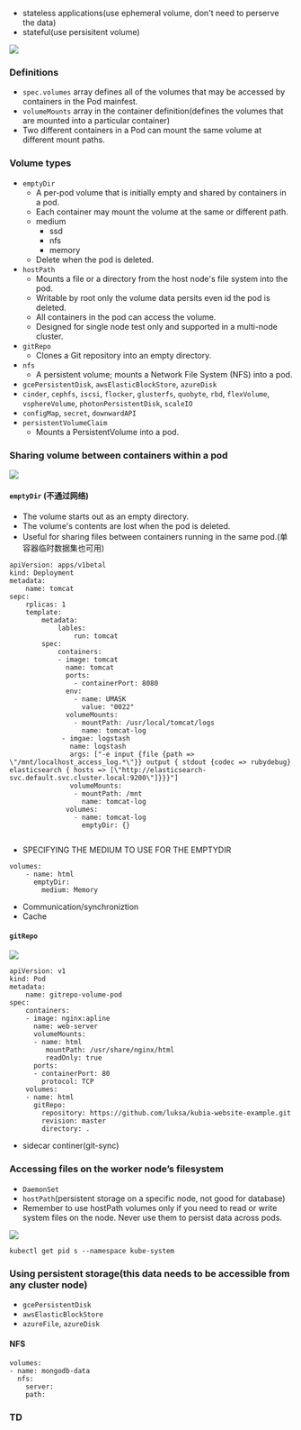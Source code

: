 *	stateless applications(use ephemeral volume, don't need to perserve the data)
*	stateful(use persisitent volume)

![](./img/0036.png)

### Definitions
*	`spec.volumes` array defines all of the volumes that may be accessed by containers in the Pod mainfest.
* 	`volumeMounts` array in the container definition(defines the volumes that are mounted into a particular container)
*  	Two different containers in a Pod can mount the same volume at different mount paths.

### Volume types
*	`emptyDir`
	*	A per-pod volume that is initially empty and shared by containers in a pod.
	* 	Each container may mount the volume at the same or different path.
	*  medium
		*	ssd 
		* 	nfs
		*  memory
	*	Delete when the pod is deleted.   
* 	`hostPath`
	*	Mounts a file or a directory from the host node's file system into the pod.
	* 	Writable by root only the volume data persits even id the pod is deleted.
	*  All containers in the pod can access the volume.
	*  Designed for single node test only and supported in a multi-node cluster.  
*	`gitRepo`
	*	Clones a Git repository into an empty directory. 
* 	`nfs`
	*	A persistent volume; mounts a Network File System (NFS) into a pod.  
*	`gcePersistentDisk`, `awsElasticBlockStore`, `azureDisk`
*	`cinder`, `cephfs`, `iscsi`, `flocker`, `glusterfs`, `quobyte`, `rbd`, `flexVolume`, `vsphereVolume`, `photonPersistentDisk`, `scaleIO`
*	`configMap`, `secret`, `downwardAPI`
*	`persistentVolumeClaim`
	*	Mounts a PersistentVolume into a pod. 

### Sharing volume between containers within a pod

![](./img/0035.png)

####	`emptyDir` (不通过网络)
*	The volume starts out as an empty directory.
* 	The volume's contents are lost when the pod is deleted.
*  	Useful for sharing files between containers running in the same pod.(单容器临时数据集也可用)

```
apiVersion: apps/v1betal
kind: Deployment
metadata:
	name: tomcat
sepc:
	rplicas: 1
	template:
		metadata:
			lables:
				run: tomcat
		spec:
			containers:
			- image: tomcat
			  name: tomcat
			  ports:
			 	- containerPort: 8080
			  env:
			 	- name: UMASK
			 	  value: "0022"
			  volumeMounts:
			 	- mountPath: /usr/local/tomcat/logs
			 	  name: tomcat-log
			 - imgae: logstash
			   name: logstash
			   args: ["-e input {file {path => \"/mnt/localhost_access_log.*\"}} output { stdout {codec => rubydebug} elasticsearch { hosts => [\"http://elasticsearch-svc.default.svc.cluster.local:9200\"]}}}"]
			   volumeMounts:
			    - mountPath: /mnt
			      name: tomcat-log
			  volumes:
			  	- name: tomcat-log
			  	  emptyDir: {}
			   
```

*	SPECIFYING THE MEDIUM TO USE FOR THE EMPTYDIR

```
volumes:
	- name: html
	  emptyDir:
	  	medium: Memory
```

*	Communication/synchroniztion
* 	Cache


#### `gitRepo`

![](./img/0037.png)

```
apiVersion: v1
kind: Pod
metadata:
	name: gitrepo-volume-pod
spec:
	containers:
	- image: nginx:apline
	  name: web-server
	  volumeMounts:
	  - name: html
	  	 mountPath: /usr/share/nginx/html
	  	 readOnly: true
	  ports:
	  - containerPort: 80
	    protocol: TCP
	volumes:
	- name: html
	  gitRepo:
	  	repository: https://github.com/luksa/kubia-website-example.git
	  	revision: master
	  	directory: .
```

*	sidecar continer(git-sync)	

### Accessing files on the worker node’s filesystem
*	`DaemonSet`
* 	`hostPath`(persistent storage on a specific node, not good for database)
*	Remember to use hostPath volumes only if you need to read or write system files on the node. Never use them to persist data across pods.

![](./img/0038.png)


```
kubectl get pid s --namespace kube-system
```

### Using persistent storage(this data needs to be accessible from any cluster node)

*	`gcePersistentDisk`
* 	`awsElasticBlockStore`
*	`azureFile`, `azureDisk`

#### NFS
```
volumes:
- name: mongodb-data
  nfs:
  	server:
  	path:  
```


### TD
